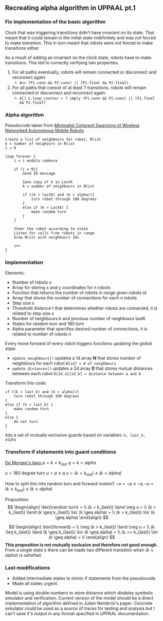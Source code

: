 ## Recreating alpha algorithm in UPPAAL pt.1

### Fix implementation of the basic algorithm
Clock that was triggering transitions didn't have invariant on its state. That meant that it could remain in the initial state indefinitely and was not forced to make transition. This in turn meant that robots were not forced to make transitions either.

As a result of adding an invariant on the clock state, robots have to make transitions. This led to correctly verifying two properties. 
1.  For all paths eventually, robots will remain connected or disconnect and reconnect again: 
	- `A<> (P1.conn && P2.conn) || (P1.final && P2.final)`
2. For all paths that consist of at least 7 transitions, robots will remain connected or disconnect and reconnect again:
	- `A[] C.loop_counter > 7 imply (P1.conn && P2.conn) || (P1.final && P2.final)`

### Alpha algorithm
Pseudocode taken from [Minimalist Coherent Swarming of Wireless Networked Autonomous Mobile Robots](../Papers/Minimalist%20Coherent%20Swarming%20of%20Wireless%20Networked%20Autonomous%20Mobile%20Robots.pdf)
```
Create a list of neighbours for robot, Nlist
k = number of neighours in Nlist
i = 0

loop forever {
	i = i modulo cadence

	if (i = 0){
		Send ID message

		Save copy of k in LastK
		k = number of neighbours in Nlist

		if ((k < lastK) and (k < alpha)){
			turn robot through 180 degrees
		}
		else if (k > LastK) {
			make random turn
		}
	}

	Steer the robot according to state
	Listen for calls from robots in range
	Grow Nlist with neighbours IDs

	i++
}
```

### Implementation
Elements:
- Number of robots n
- Array for storing x and y coordinates for n robots
- Function that returns the number of robots in range given robots id
- Array that stores the number of connections for each n robots
- Step size s 
- Threshold distance t that determines whether robots are connected, it is related to step size s
- Number of neighbours k and previous number of neighbours lastK
- States for random turn and 180 turn 
- Alpha parameter that specifies desired number of connections, it is related to number of robots n

Every move forward of every robot triggers functions updating the global state:
- `update_neighbours()` updates a 1d array **N** that stores number of neighbours for each robot `N[id] = # of neighbours`
- `update_distances()` updates a 2d array **D** that stores mutual distances between each robot `D[id_a][id_b] = distance between a and b`

Transform this code:
```
if ((k < last_k) and (k < alpha)){
	turn robot through 180 degrees
}
else if (k > last_k) {
	make random turn
}
else {
	do not turn
}
```

Into a set of mutually exclusive guards based on variables: `k, last_k, alpha`

### Transform if statements into guard conditions
[De Morgan's laws](https://en.wikipedia.org/wiki/De_Morgan%27s_laws)
$p = k < k_{last}$
$q = k < alpha$

$u = \text{180 degree turn}$
$u = p \land q$ 
$u =(k < k_{last}) \land (k < alpha)$

How to split this into random turn and forward motion?
$\neg u = \neg p \lor \neg q$
$\neg u = (k \geq k_{last}) \lor (k \geq alpha)$

Proposition:
$$
\begin{align}  
\text{random turn} = \\
(k > k_{last}) \land \neg u = \\
(k > k_{last}) \land (k \geq k_{last}) \lor (k \geq alpha) = \\
(k > k_{last}) \lor (k \geq alpha)
\end{align}
$$

$$
\begin{align}
\text{forward} = \\
\neg (k > k_{last}) \land \neg u = \\
(k \leq k_{last}) \land (k \geq k_{last}) \lor (k \geq alpha) = \\
(k == k_{last})  \lor (k \geq alpha) = \\
\end{align}
$$
**This proposition is not mutually exclusive and therefore not good enough.**
From a single state s there can be made two different transition when $(k \geq alpha)$ is satisfied.

### Last modifications
- Added intermediate states to mimic if statements from the pseudocode.
- Made all states urgent.

Model is using double numbers to store distance which disables symbolic simulator and verification.
Current version of the model should be a direct implementation of algorithm defined in Julien Nembrini's paper.
Concrete simulator could be used as a source of traces for testing and analysis but I can't save it's output in any format specified in UPPAAL documentation.